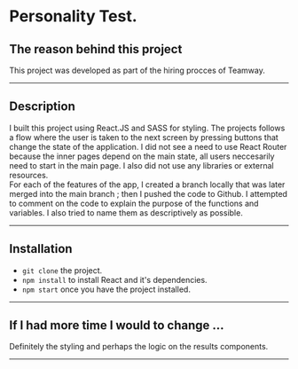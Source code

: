 # Personality Test.

## The reason behind this project

This project was developed as part of the hiring procces of Teamway. 

---
## Description
I built this project using React.JS and SASS for styling. The projects follows a flow where the user is taken to the next screen by pressing buttons that change the state of the application. I did not see a need to use React Router because the inner pages depend on the main state, all users neccesarily need to start in the main page. I also did not use any libraries or external resources.
<br>
For each of the features of the app, I created a branch locally that was later merged into the main branch ; then I pushed the code to Github. I attempted to comment on the code to explain the purpose of the functions and variables. I also tried to name them as descriptively as possible.

---
## Installation
- `git clone` the project.
- `npm install` to install React and it's dependencies.
- `npm start` once you have the project installed.

---
## If I had more time I would to change ...
Definitely  the styling and perhaps the logic on the results components.

---








